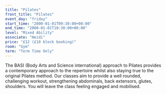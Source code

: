 ```yaml
---
title: "Pilates"
front_title: "Pilates"
event_day: "friday"
start_time: "2000-01-01T09:30:00+00:00"
end_time: "2000-01-01T10:30:00+00:00"
level: "Mixed Ability"
associate: "Heidi"
price: "£12 (£10 block booking)"
room: "Gym"
term: "Term Time Only"
---
```


 The BASI (Body Arts and Science international) approach to Pilates provides a contemporary approach to the repertoire whilst also staying true to the original Pilates method. Our classes aim to provide a well rounded, challenging workout, strengthening abdominals, back extensors, glutes, shoulders. You will leave the class feeling engaged and mobilised.